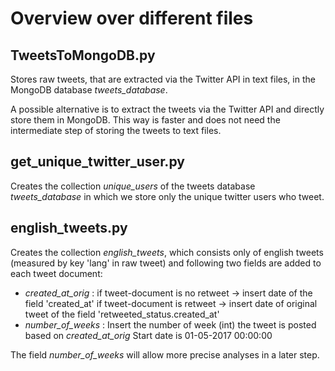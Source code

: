 # Overview over different files


## TweetsToMongoDB.py
Stores raw tweets, that are extracted via the Twitter API in text files, in the MongoDB database *tweets_database*.

A possible alternative is to extract the tweets via the Twitter API and directly store them in MongoDB. This way is faster and does not need the intermediate step of storing the tweets to text files.


## get_unique_twitter_user.py
Creates the collection *unique_users* of the tweets database *tweets_database* in which we store only the unique twitter users who tweet. 


## english_tweets.py
Creates the collection *english_tweets*, which consists only of english tweets (measured by key 'lang' in raw tweet) and following two fields are added to each tweet document:
-  *created_at_orig* : if tweet-document is no retweet -> insert date of the field 'created_at'
                       if tweet-document is retweet -> insert date of original tweet
                                                       of the field 'retweeted_status.created_at'
- *number_of_weeks* : Insert the number of week (int) the tweet is posted based on *created_at_orig*
                      Start date is 01-05-2017 00:00:00

The field *number_of_weeks* will allow more precise analyses in a later step.